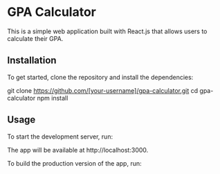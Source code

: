 # GPA Calculator

This is a simple web application built with React.js that allows users to calculate their GPA.

## Installation

To get started, clone the repository and install the dependencies:

git clone https://github.com/[your-username]/gpa-calculator.git
cd gpa-calculator
npm install

## Usage

To start the development server, run:

The app will be available at http://localhost:3000.

To build the production version of the app, run:
